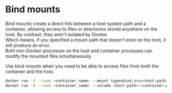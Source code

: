 # Bind mounts
Bind mounts create a direct link between a host system path and a container, allowing access to files or directories stored anywhere on the host.
By contrast, they aren't isolated by Docker.  
Which means, if you specified a mount path that doesn't exist on the host, it will produce an error.  
Both non-Docker processes on the host and container processes can modify the mounted files simultaneously.  

Use bind mounts when you need to be able to access files from both the container and the host.
```bash
docker run -d --name <container_name> --mount type=bind,src=<host-path>,dst=<container-path> <image_name> # Start a detached container with a bind mount
docker run -d --name <container_name> --volume <host-path>:<container-path> <image_name> # Shortest way to start a detached container with a bind mount
```